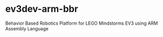 # ev3dev-arm-bbr
Behavior Based Robotics Platform for LEGO Mindstorms EV3 using ARM Assembly Language
